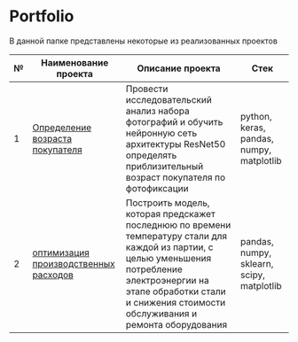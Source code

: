 # Portfolio

В данной папке представлены некоторые из реализованных проектов

| № | Наименование проекта           | Описание проекта                     | Стек                    |
|---|--------------------------------|--------------------------------------|-------------------------|
| 1 | [Определение возраста покупателя](https://github.com/Alexey-RA/Portfolio/blob/main/%D1%81omputer_vision.ipynb) | Провести исследовательский анализ набора фотографий и обучить нейронную сеть архитектуры ResNet50 определять приблизительный возраст покупателя по фотофиксации | python, keras, pandas, numpy, matplotlib | 
| 2 | [оптимизация производственных расходов](https://github.com/Alexey-RA/Portfolio/blob/main/cost_optimization.ipynb) | Построить модель, которая предскажет последнюю по времени температуру стали для каждой из партии, с целью уменьшения потребление электроэнергии на этапе обработки стали и снижения стоимости обслуживания и ремонта оборудования | pandas, numpy, sklearn, scipy, matplotlib | 
